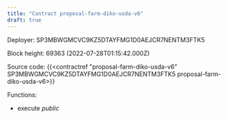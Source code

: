```yaml
---
title: "Contract proposal-farm-diko-usda-v6"
draft: true
---
```

Deployer: SP3MBWGMCVC9KZ5DTAYFMG1D0AEJCR7NENTM3FTK5


 



Block height: 69363 (2022-07-28T01:15:42.000Z)

Source code: {{<contractref "proposal-farm-diko-usda-v6" SP3MBWGMCVC9KZ5DTAYFMG1D0AEJCR7NENTM3FTK5 proposal-farm-diko-usda-v6>}}

Functions:

* execute _public_

